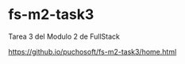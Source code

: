 # fs-m2-task3
Tarea 3 del Modulo 2 de FullStack

https://github.io/puchosoft/fs-m2-task3/home.html

